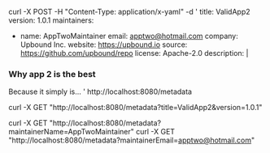 curl -X POST -H "Content-Type: application/x-yaml" -d '
title: ValidApp2
version: 1.0.1
maintainers:
- name: AppTwoMaintainer
  email: apptwo@hotmail.com
company: Upbound Inc.
website: https://upbound.io
source: https://github.com/upbound/repo
license: Apache-2.0
description: |
 ### Why app 2 is the best
 Because it simply is...
' http://localhost:8080/metadata


curl -X GET "http://localhost:8080/metadata?title=ValidApp2&version=1.0.1"

curl -X GET "http://localhost:8080/metadata?maintainerName=AppTwoMaintainer"
curl -X GET "http://localhost:8080/metadata?maintainerEmail=apptwo@hotmail.com"
